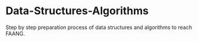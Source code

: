 # Data-Structures-Algorithms
Step by step preparation process of data structures and algorithms to reach FAANG.
